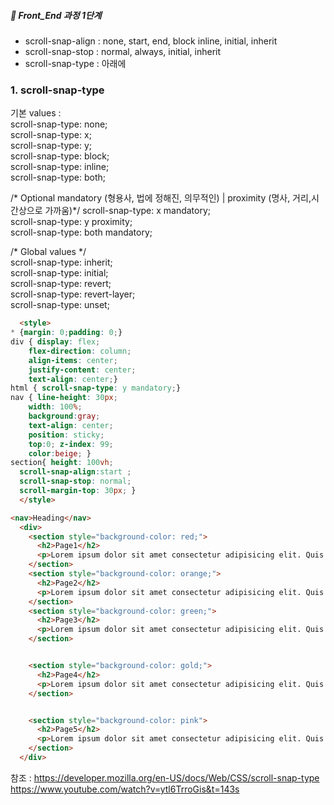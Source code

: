 ##### 🍑  Front_End 과정 1단계 

- scroll-snap-align : none, start, end, block inline, initial, inherit
- scroll-snap-stop : normal, always, initial, inherit
- scroll-snap-type : 아래에  


### 1. scroll-snap-type   
기본 values :   
scroll-snap-type: none;   
scroll-snap-type: x;  
scroll-snap-type: y;   
scroll-snap-type: block;   
scroll-snap-type: inline;   
scroll-snap-type: both;   

/* Optional mandatory (형용사, 법에 정해진, 의무적인) | proximity (명사, 거리,시간상으로 가까움)*/
scroll-snap-type: x mandatory;   
scroll-snap-type: y proximity;   
scroll-snap-type: both mandatory;   

/* Global values */   
scroll-snap-type: inherit;   
scroll-snap-type: initial;  
scroll-snap-type: revert;   
scroll-snap-type: revert-layer;  
scroll-snap-type: unset;   
 



```html
  <style>
* {margin: 0;padding: 0;}
div { display: flex; 
    flex-direction: column;
    align-items: center;
    justify-content: center;
    text-align: center;} 
html { scroll-snap-type: y mandatory;} 
nav { line-height: 30px; 
    width: 100%; 
    background:gray;
    text-align: center;
    position: sticky;
    top:0; z-index: 99;
    color:beige; }
section{ height: 100vh; 
  scroll-snap-align:start ;
  scroll-snap-stop: normal;
  scroll-margin-top: 30px; }
  </style>

<nav>Heading</nav>
  <div>
    <section style="background-color: red;">
      <h2>Page1</h2>
      <p>Lorem ipsum dolor sit amet consectetur adipisicing elit. Quis aperiam adipisci amet nihil cumque a voluptates veritatis sit quod ullam, architecto enim recusandae quisquam! Quaerat illo corporis vero distinctio ipsam?</p>
    </section>
    <section style="background-color: orange;"> 
      <h2>Page2</h2>
      <p>Lorem ipsum dolor sit amet consectetur adipisicing elit. Quis aperiam adipisci amet nihil cumque a voluptates veritatis sit quod ullam, architecto enim recusandae quisquam! Quaerat illo corporis vero distinctio ipsam?</p>
    </section>
    <section style="background-color: green;">
      <h2>Page3</h2>
      <p>Lorem ipsum dolor sit amet consectetur adipisicing elit. Quis aperiam adipisci amet nihil cumque a voluptates veritatis sit quod ullam, architecto enim recusandae quisquam! Quaerat illo corporis vero distinctio ipsam?</p>
    </section>


    <section style="background-color: gold;">
      <h2>Page4</h2>
      <p>Lorem ipsum dolor sit amet consectetur adipisicing elit. Quis aperiam adipisci amet nihil cumque a voluptates veritatis sit quod ullam, architecto enim recusandae quisquam! Quaerat illo corporis vero distinctio ipsam?</p>
    </section>


    <section style="background-color: pink">
      <h2>Page5</h2>
      <p>Lorem ipsum dolor sit amet consectetur adipisicing elit. Quis aperiam adipisci amet nihil cumque a voluptates veritatis sit quod ullam, architecto enim recusandae quisquam! Quaerat illo corporis vero distinctio ipsam?</p>
    </section>
  </div>


```



참조 :  https://developer.mozilla.org/en-US/docs/Web/CSS/scroll-snap-type   
https://www.youtube.com/watch?v=ytl6TrroGis&t=143s
